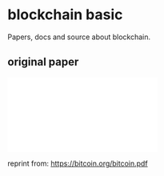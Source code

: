 # blockchain basic

Papers, docs and source about blockchain.

## original paper

![bitcoin.pdf](./docs/bitcoin.pdf)

reprint from: https://bitcoin.org/bitcoin.pdf
